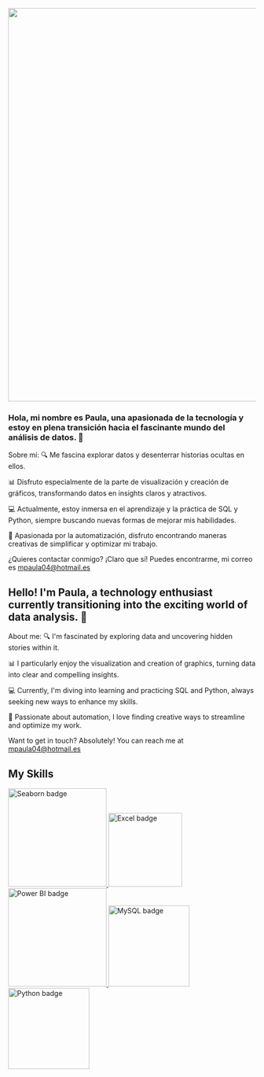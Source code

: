 <div id="header" align="center">
  <img decoding="async" src="https://github.com/noelianav91/noelianav91/blob/main/Banner%20Github.png" width="800"/>
</div>

### Hola, mi nombre es Paula, una apasionada de la tecnología y estoy en plena transición hacia el fascinante mundo del análisis de datos. 🚀

Sobre mí:
🔍 Me fascina explorar datos y desenterrar historias ocultas en ellos.

📊 Disfruto especialmente de la parte de visualización y creación de gráficos, transformando datos en insights claros y atractivos.

💻 Actualmente, estoy inmersa en el aprendizaje y la práctica de SQL y Python, siempre buscando nuevas formas de mejorar mis habilidades.

🤖 Apasionada por la automatización, disfruto encontrando maneras creativas de simplificar y optimizar mi trabajo.

¿Quieres contactar conmigo? ¡Claro que sí! Puedes encontrarme, mi correo es mpaula04@hotmail.es



## Hello! I'm Paula, a technology enthusiast currently transitioning into the exciting world of data analysis. 🚀

About me:
🔍 I'm fascinated by exploring data and uncovering hidden stories within it.

📊 I particularly enjoy the visualization and creation of graphics, turning data into clear and compelling insights.

💻 Currently, I'm diving into learning and practicing SQL and Python, always seeking new ways to enhance my skills.

🤖 Passionate about automation, I love finding creative ways to streamline and optimize my work.

Want to get in touch? Absolutely! You can reach me at mpaula04@hotmail.es





## My Skills 
<a href="https://seaborn.pydata.org/">
    <img src="https://img.shields.io/badge/Seaborn-purple?logo=python" alt="Seaborn badge" width="200" />
</a>
<a href="https://www.microsoft.com/en-us/microsoft-365/excel">
    <img src="https://img.shields.io/badge/Excel-green?logo=microsoft-excel" alt="Excel badge" width="150" />
</a>
<a href="https://powerbi.microsoft.com/">
    <img src="https://img.shields.io/badge/Power%20BI-yellow?logo=power-bi" alt="Power BI badge" width="200" />
</a>
<a href="link-a-tu-recurso-de-MySQL">
    <img src="https://img.shields.io/badge/MySQL-orange?logo=mysql" alt="MySQL badge" width="165" />
</a>

</a>

<a href="https://www.python.org/">
    <img src="https://img.shields.io/badge/Python-lightblue?logo=python" alt="Python badge" width="165" />
</a>















<!--
**mpaula04/mpaula04** is a ✨ _special_ ✨ repository because its `README.md` (this file) appears on your GitHub profile.

Here are some ideas to get you started:

- 🔭 I’m currently working on ...
- 🌱 I’m currently learning ...
- 👯 I’m looking to collaborate on ...
- 🤔 I’m looking for help with ...
- 💬 Ask me about ...
- 📫 How to reach me: ...
- 😄 Pronouns: ...
- ⚡ Fun fact: ...
-->
